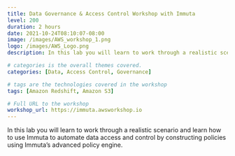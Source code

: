 ```yaml
---
title: Data Governance & Access Control Workshop with Immuta
level: 200
duration: 2 hours
date: 2021-10-24T08:10:07-08:00
image: /images/AWS_workshop_1.png
logo: /images/AWS_Logo.png
description: In this lab you will learn to work through a realistic scenario and learn how to use Immuta to automate data access and control by constructing policies using Immuta’s advanced policy engine.

# categories is the overall themes covered. 
categories: [Data, Access Control, Governance]

# tags are the technologies covered in the workshop
tags: [Amazon Redshift, Amazon S3]

# Full URL to the workshop
workshop_url: https://immuta.awsworkshop.io
---
```

In this lab you will learn to work through a realistic scenario and learn how to use Immuta to automate data access and control by constructing policies using Immuta’s advanced policy engine.
